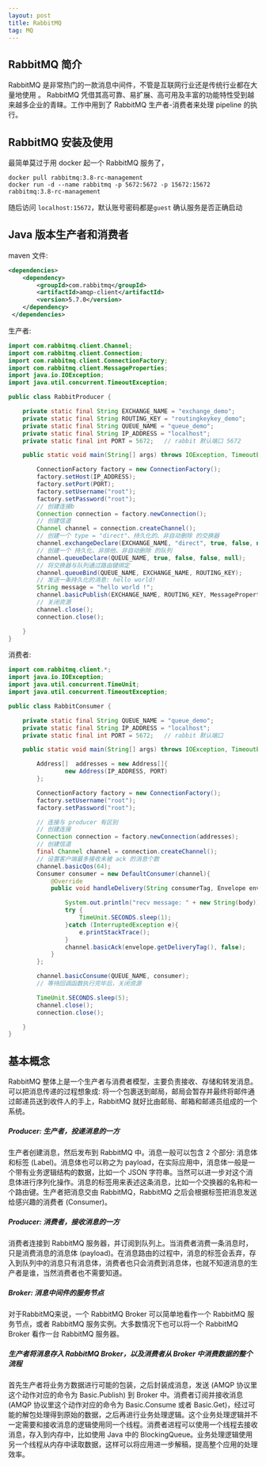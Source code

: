 ```yaml
---
layout: post
title: RabbitMQ
tag: MQ
---
```


## RabbitMQ 简介
RabbitMQ 是非常热门的一款消息中间件，不管是互联网行业还是传统行业都在大量地使用 。 RabbitMQ 凭借其高可靠、易扩展、高可用及丰富的功能特性受到越来越多企业的青睐。工作中用到了 RabbitMQ 生产者-消费者来处理 pipeline 的执行。

## RabbitMQ 安装及使用
最简单莫过于用 docker 起一个 RabbitMQ 服务了，
```docker
docker pull rabbitmq:3.8-rc-management
docker run -d --name rabbitmq -p 5672:5672 -p 15672:15672 rabbitmq:3.8-rc-management
```
随后访问 `localhost:15672`，默认账号密码都是`guest` 确认服务是否正确启动

## Java 版本生产者和消费者
maven 文件:
```xml
<dependencies>
    <dependency>
        <groupId>com.rabbitmq</groupId>
        <artifactId>amqp-client</artifactId>
        <version>5.7.0</version>
    </dependency>
 </dependencies>
```

生产者:
```java
import com.rabbitmq.client.Channel;
import com.rabbitmq.client.Connection;
import com.rabbitmq.client.ConnectionFactory;
import com.rabbitmq.client.MessageProperties;
import java.io.IOException;
import java.util.concurrent.TimeoutException;

public class RabbitProducer {

    private static final String EXCHANGE_NAME = "exchange_demo";
    private static final String ROUTING_KEY = "routingkeykey_demo";
    private static final String QUEUE_NAME = "queue_demo";
    private static final String IP_ADDRESS = "localhost";
    private static final int PORT = 5672;   // rabbit 默认端口 5672

    public static void main(String[] args) throws IOException, TimeoutException, InterruptedException {

        ConnectionFactory factory = new ConnectionFactory();
        factory.setHost(IP_ADDRESS);
        factory.setPort(PORT);
        factory.setUsername("root");
        factory.setPassword("root");
        // 创建连接b
        Connection connection = factory.newConnection();
        // 创建信道
        Channel channel = connection.createChannel();
        // 创建一个 type = "direct"、持久化的、非自动删除 的交换器
        channel.exchangeDeclare(EXCHANGE_NAME, "direct", true, false, null);
        // 创建一个 持久化、非排他、非自动删除 的队列
        channel.queueDeclare(QUEUE_NAME, true, false, false, null);
        // 将交换器与队列通过路由键绑定
        channel.queueBind(QUEUE_NAME, EXCHANGE_NAME, ROUTING_KEY);
        // 发送一条持久化的消息: hello world!
        String message = "hello world !";
        channel.basicPublish(EXCHANGE_NAME, ROUTING_KEY, MessageProperties.PERSISTENT_TEXT_PLAIN, message.getBytes());
        // 关闭资源
        channel.close();
        connection.close();

    }
}
```

消费者:
```java
import com.rabbitmq.client.*;
import java.io.IOException;
import java.util.concurrent.TimeUnit;
import java.util.concurrent.TimeoutException;

public class RabbitConsumer {

    private static final String QUEUE_NAME = "queue_demo";
    private static final String IP_ADDRESS = "localhost";
    private static final int PORT = 5672;   // rabbit 默认端口

    public static void main(String[] args) throws IOException, TimeoutException, InterruptedException {

        Address[]  addresses = new Address[]{
                new Address(IP_ADDRESS, PORT)
        };

        ConnectionFactory factory = new ConnectionFactory();
        factory.setUsername("root");
        factory.setPassword("root");

        // 连接与 producer 有区别
        // 创建连接
        Connection connection = factory.newConnection(addresses);
        // 创建信道
        final Channel channel = connection.createChannel();
        // 设置客户端最多接收未被 ack 的消息个数
        channel.basicQos(64);
        Consumer consumer = new DefaultConsumer(channel){
            @Override
            public void handleDelivery(String consumerTag, Envelope envelope, AMQP.BasicProperties properties, byte[] body) throws IOException {

                System.out.println("recv message: " + new String(body));
                try {
                    TimeUnit.SECONDS.sleep(1);
                }catch (InterruptedException e){
                    e.printStackTrace();
                }
                channel.basicAck(envelope.getDeliveryTag(), false);
            }
        };

        channel.basicConsume(QUEUE_NAME, consumer);
        // 等待回调函数执行完毕后，关闭资源

        TimeUnit.SECONDS.sleep(5);
        channel.close();
        connection.close();

    }
}
```

## 基本概念
RabbitMQ 整体上是一个生产者与消费者模型，主要负责接收、存储和转发消息。可以把消息传递的过程想象成: 将一个包裹送到邮局，邮局会暂存并最终将邮件通过邮递员送到收件人的手上，RabbitMQ 就好比由邮局、邮箱和邮递员组成的一个系统。

##### Producer: 生产者，投递消息的一方
生产者创建消息，然后发布到 RabbitMQ 中。消息一般可以包含 2 个部分: 消息体和标签 (Label)。消息体也可以称之为 payload，在实际应用中，消息体一般是一个带有业务逻辑结构的数据，比如一个 JSON 字符串。当然可以进一步对这个消息体进行序列化操作。消息的标签用来表述这条消息，比如一个交换器的名称和一个路由键。生产者把消息交由 RabbitMQ，RabbitMQ 之后会根据标签把消息发送给感兴趣的消费者 (Consumer)。

##### Producer: 消费者，接收消息的一方
消费者连接到 RabbitMQ 服务器，并订阅到队列上。当消费者消费一条消息时，只是消费消息的消息体 (payload)。在消息路由的过程中，消息的标签会丢弃，存入到队列中的消息只有消息体，消费者也只会消费到消息体，也就不知道消息的生产者是谁，当然消费者也不需要知道。

##### Broker: 消息中间件的服务节点
对于RabbitMQ来说，一个 RabbitMQ Broker 可以简单地看作一个 RabbitMQ 服务节点，或者 RabbitMQ 服务实例。大多数情况下也可以将一个 RabbitMQ Broker 看作一台 RabbitMQ 服务器。

##### 生产者将消息存入 RabbitMQ Broker，以及消费者从 Broker 中消费数据的整个流程
首先生产者将业务方数据进行可能的包装，之后封装成消息，发送 (AMQP 协议里这个动作对应的命令为 Basic.Publish) 到 Broker 中。消费者订阅并接收消息 (AMQP 协议里这个动作对应的命令为 Basic.Consume 或者 Basic.Get)，经过可能的解包处理得到原始的数据，之后再进行业务处理逻辑。这个业务处理逻辑并不一定需要和接收消息的逻辑使用同一个线程。消费者进程可以使用一个线程去接收消息，存入到内存中，比如使用 Java 中的 BlockingQueue。业务处理逻辑使用另一个线程从内存中读取数据，这样可以将应用进一步解稿，提高整个应用的处理效率。